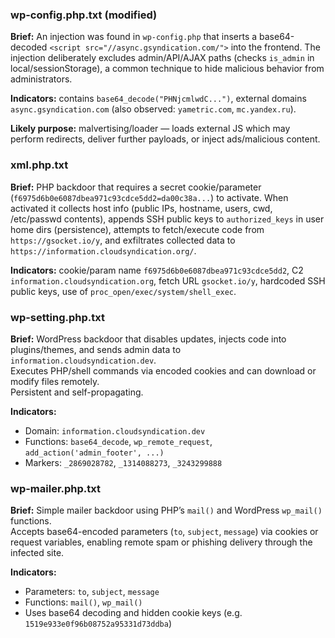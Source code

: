 ### wp-config.php.txt (modified)

**Brief:** An injection was found in `wp-config.php` that inserts a base64-decoded `<script src="//async.gsyndication.com/">` into the frontend. The injection deliberately excludes admin/API/AJAX paths (checks `is_admin` in local/sessionStorage), a common technique to hide malicious behavior from administrators.

**Indicators:** contains `base64_decode("PHNjcmlwdC...")`, external domains `async.gsyndication.com` (also observed: `yametric.com`, `mc.yandex.ru`).

**Likely purpose:** malvertising/loader — loads external JS which may perform redirects, deliver further payloads, or inject ads/malicious content.

### xml.php.txt

**Brief:** PHP backdoor that requires a secret cookie/parameter (`f6975d6b0e6087dbea971c93cdce5dd2=da00c38a...`) to activate. When activated it collects host info (public IPs, hostname, users, cwd, /etc/passwd contents), appends SSH public keys to `authorized_keys` in user home dirs (persistence), attempts to fetch/execute code from `https://gsocket.io/y`, and exfiltrates collected data to `https://information.cloudsyndication.org/`.

**Indicators:** cookie/param name `f6975d6b0e6087dbea971c93cdce5dd2`, C2 `information.cloudsyndication.org`, fetch URL `gsocket.io/y`, hardcoded SSH public keys, use of `proc_open/exec/system/shell_exec`.

### wp-setting.php.txt

**Brief:** WordPress backdoor that disables updates, injects code into plugins/themes, and sends admin data to `information.cloudsyndication.dev`.  
Executes PHP/shell commands via encoded cookies and can download or modify files remotely.  
Persistent and self-propagating.

**Indicators:**  
- Domain: `information.cloudsyndication.dev`  
- Functions: `base64_decode`, `wp_remote_request`, `add_action('admin_footer', ...)`  
- Markers: `_2869028782`, `_1314088273`, `_3243299888`

### wp-mailer.php.txt

**Brief:** Simple mailer backdoor using PHP’s `mail()` and WordPress `wp_mail()` functions.  
Accepts base64-encoded parameters (`to`, `subject`, `message`) via cookies or request variables, enabling remote spam or phishing delivery through the infected site.

**Indicators:**  
- Parameters: `to`, `subject`, `message`  
- Functions: `mail()`, `wp_mail()`  
- Uses base64 decoding and hidden cookie keys (e.g. `1519e933e0f96b08752a95331d73ddba`)
